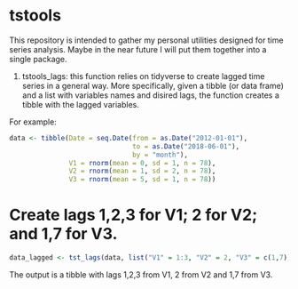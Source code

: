 # tstools
This repository is intended to gather my personal utilities designed for time series analysis. Maybe in the near future I will put them together into a single package.

1. tstools_lags: this function relies on tidyverse to create lagged time series in a general way. More specifically, given a tibble (or data frame) and a list with variables names and disired lags, the function creates a tibble with the lagged variables.

For example: 

```r
data <- tibble(Date = seq.Date(from = as.Date("2012-01-01"),
                               to = as.Date("2018-06-01"), 
                               by = "month"),
               V1 = rnorm(mean = 0, sd = 1, n = 78),
               V2 = rnorm(mean = 1, sd = 2, n = 78),
               V3 = rnorm(mean = 5, sd = 1, n = 78))

```

# Create lags 1,2,3 for V1; 2 for V2; and 1,7 for V3.

```r
data_lagged <- tst_lags(data, list("V1" = 1:3, "V2" = 2, "V3" = c(1,7)))
```

The output is a tibble with lags 1,2,3 from V1, 2 from V2 and 1,7 from V3. 
